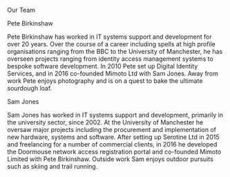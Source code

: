 Our Team

Pete Birkinshaw

Pete Birkinshaw has worked in IT systems support and development for over 20 years. Over the course of a career including spells at high profile organisations ranging from the BBC to the University of Manchester, he has overseen projects ranging from identity access management systems to bespoke software development. In 2010 Pete set up Digital Identity Services, and in 2016 co-founded Mimoto Ltd with Sam Jones. Away from work Pete enjoys photography and is on a quest to bake the ultimate sourdough loaf.

Sam Jones

Sam Jones has worked in IT systems support and development, primarily in the university sector, since 2002. At the University of Manchester he oversaw major projects including the procurement and implementation of new hardware, systems and software. After setting up Serotine Ltd in 2015 and freelancing for a number of commercial clients, in 2016 he developed the Doormouse network access registration portal and co-founded Mimoto Limited with Pete Birkinshaw. Outside work Sam enjoys outdoor pursuits such as skiing and trail running.
